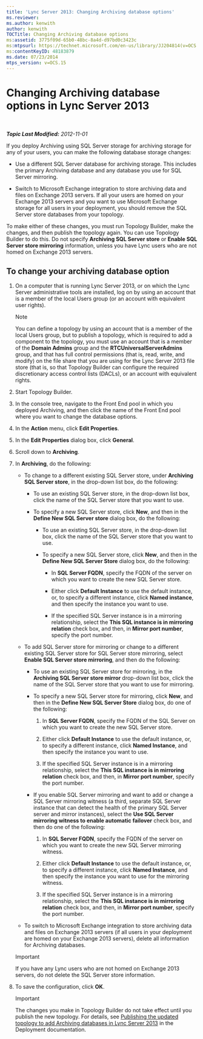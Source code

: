 ```yaml
---
title: 'Lync Server 2013: Changing Archiving database options'
ms.reviewer: 
ms.author: kenwith
author: kenwith
TOCTitle: Changing Archiving database options
ms:assetid: 3775f09d-65b0-48bc-8a4d-d97bd0c3423c
ms:mtpsurl: https://technet.microsoft.com/en-us/library/JJ204814(v=OCS.15)
ms:contentKeyID: 48183879
ms.date: 07/23/2014
mtps_version: v=OCS.15
---
```


<div data-xmlns="http://www.w3.org/1999/xhtml">

<div class="topic" data-xmlns="http://www.w3.org/1999/xhtml" data-msxsl="urn:schemas-microsoft-com:xslt" data-cs="http://msdn.microsoft.com/en-us/">

<div data-asp="http://msdn2.microsoft.com/asp">

# Changing Archiving database options in Lync Server 2013

</div>

<div id="mainSection">

<div id="mainBody">

<span> </span>

_**Topic Last Modified:** 2012-11-01_

If you deploy Archiving using SQL Server storage for archiving storage for any of your users, you can make the following database storage changes:

  - Use a different SQL Server database for archiving storage. This includes the primary Archiving database and any database you use for SQL Server mirroring.

  - Switch to Microsoft Exchange integration to store archiving data and files on Exchange 2013 servers. If all your users are homed on your Exchange 2013 servers and you want to use Microsoft Exchange storage for all users in your deployment, you should remove the SQL Server store databases from your topology.

To make either of these changes, you must run Topology Builder, make the changes, and then publish the topology again. You can use Topology Builder to do this. Do not specify **Archiving SQL Server store** or **Enable SQL Server store mirroring** information, unless you have Lync users who are not homed on Exchange 2013 servers.

<div>

## To change your archiving database option

1.  On a computer that is running Lync Server 2013, or on which the Lync Server administrative tools are installed, log on by using an account that is a member of the local Users group (or an account with equivalent user rights).
    
    <div>
    

    > [!NOTE]  
    > You can define a topology by using an account that is a member of the local Users group, but to publish a topology, which is required to add a component to the topology, you must use an account that is a member of the <STRONG>Domain Admins</STRONG> group and the <STRONG>RTCUniversalServerAdmins</STRONG> group, and that has full control permissions (that is, read, write, and modify) on the file share that you are using for the Lync Server 2013 file store (that is, so that Topology Builder can configure the required discretionary access control lists (DACLs), or an account with equivalent rights.

    
    </div>

2.  Start Topology Builder.

3.  In the console tree, navigate to the Front End pool in which you deployed Archiving, and then click the name of the Front End pool where you want to change the database options.

4.  In the **Action** menu, click **Edit Properties**.

5.  In the **Edit Properties** dialog box, click **General**.

6.  Scroll down to **Archiving**.

7.  In **Archiving**, do the following:
    
      - To change to a different existing SQL Server store, under **Archiving SQL Server store**, in the drop-down list box, do the following:
        
          - To use an existing SQL Server store, in the drop-down list box, click the name of the SQL Server store that you want to use.
        
          - To specify a new SQL Server store, click **New**, and then in the **Define New SQL Server store** dialog box, do the following:
            
              - To use an existing SQL Server store, in the drop-down list box, click the name of the SQL Server store that you want to use.
            
              - To specify a new SQL Server store, click **New**, and then in the **Define New SQL Server Store** dialog box, do the following:
                
                  - In **SQL Server FQDN**, specify the FQDN of the server on which you want to create the new SQL Server store.
                
                  - Either click **Default Instance** to use the default instance, or, to specify a different instance, click **Named instance**, and then specify the instance you want to use.
                
                  - If the specified SQL Server instance is in a mirroring relationship, select the **This SQL instance is in mirroring relation** check box, and then, in **Mirror port number**, specify the port number.
    
      - To add SQL Server store for mirroring or change to a different existing SQL Server store for SQL Server store mirroring, select **Enable SQL Server store mirroring**, and then do the following:
        
          - To use an existing SQL Server store for mirroring, in the **Archiving SQL Server store mirror** drop-down list box, click the name of the SQL Server store that you want to use for mirroring.
        
          - To specify a new SQL Server store for mirroring, click **New**, and then in the **Define New SQL Server Store** dialog box, do one of the following:
            
            1.  In **SQL Server FQDN**, specify the FQDN of the SQL Server on which you want to create the new SQL Server store.
            
            2.  Either click **Default Instance** to use the default instance, or, to specify a different instance, click **Named Instance**, and then specify the instance you want to use.
            
            3.  If the specified SQL Server instance is in a mirroring relationship, select the **This SQL instance is in mirroring relation** check box, and then, in **Mirror port number**, specify the port number.
        
          - If you enable SQL Server mirroring and want to add or change a SQL Server mirroring witness (a third, separate SQL Server instance that can detect the health of the primary SQL Server server and mirror instances), select the **Use SQL Server mirroring witness to enable automatic failover** check box, and then do one of the following:
            
            1.  In **SQL Server FQDN**, specify the FQDN of the server on which you want to create the new SQL Server mirroring witness.
            
            2.  Either click **Default Instance** to use the default instance, or, to specify a different instance, click **Named Instance**, and then specify the instance you want to use for the mirroring witness.
            
            3.  If the specified SQL Server instance is in a mirroring relationship, select the **This SQL instance is in mirroring relation** check box, and then, in **Mirror port number**, specify the port number.
    
      - To switch to Microsoft Exchange integration to store archiving data and files on Exchange 2013 servers (if all users in your deployment are homed on your Exchange 2013 servers), delete all information for Archiving databases.
    
    <div>
    

    > [!IMPORTANT]  
    > If you have any Lync users who are not homed on Exchange 2013 servers, do not delete the SQL Server store information.

    
    </div>

8.  To save the configuration, click **OK**.
    
    <div>
    

    > [!IMPORTANT]  
    > The changes you make in Topology Builder do not take effect until you publish the new topology. For details, see <A href="lync-server-2013-publishing-the-updated-topology-to-add-archiving-databases.md">Publishing the updated topology to add Archiving databases in Lync Server 2013</A> in the Deployment documentation.

    
    </div>

</div>

</div>

<span> </span>

</div>

</div>

</div>

